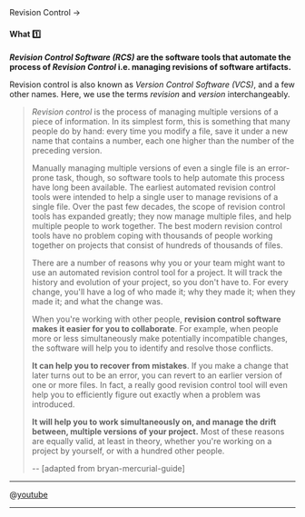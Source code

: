 <link rel="stylesheet" href="{{baseUrl}}/css/textbook.css">

<div class="website-content">

<div id="path">Revision Control → </div>

<div id="title">

#### What :one: [<span class="glyphicon glyphicon-new-window" aria-hidden="true"></span>]({{baseUrl}}/revisionControl/what/index.html)

</div>

<div id="body">

**_Revision Control Software (RCS)_ are the software tools that automate the process of _Revision Control_ i.e. managing revisions of software artifacts.**

Revision control is also known as _Version Control Software (VCS)_, and a few other names. Here, we use the terms _revision_ and _version_ interchangeably.

<tabs>
  <tab header=":abc:">

> _Revision control_ is the process of managing multiple versions of a piece of information. In its simplest form, this is something that many people do by hand: every time you modify a file, save it under a new name that contains a number, each one higher than the number of the preceding version.
>
> Manually managing multiple versions of even a single file is an error-prone task, though, so software tools to help automate this process have long been available. The earliest automated revision control tools were intended to help a single user to manage revisions of a single file. Over the past few decades, the scope of revision control tools has expanded greatly; they now manage multiple files, and help multiple people to work together. The best modern revision control tools have no problem coping with thousands of people working together on projects that consist of hundreds of thousands of files.
>
> There are a number of reasons why you or your team might want to use an automated revision control tool for a project. It will track the history and evolution of your project, so you don't have to. For every change, you'll have a log of who made it; why they made it; when they made it; and what the change was.
>
> When you're working with other people, **revision control software makes it easier for you to collaborate**. For example, when people more or less simultaneously make potentially incompatible changes, the software will help you to identify and resolve those conflicts.
>
> **It can help you to recover from mistakes**. If you make a change that later turns out to be an error, you can revert to an earlier version of one or more files. In fact, a really good revision control tool will even help you to efficiently figure out exactly when a problem was introduced.
>
> **It will help you to work simultaneously on, and manage the drift between, multiple versions of your project.** Most of these reasons are equally valid, at least in theory, whether you're working on a project by yourself, or with a hundred other people.
>
> -- [adapted from <trigger for="pop:bryan-mercurial-guide">bryan-mercurial-guide</trigger>]

  <hr></tab>
  <tab header=":tv:">

@[youtube](M-O8ZNW9icQ)

  <hr></tab>
</tabs>

<popover id="pop:bryan-mercurial-guide" title="bryan-mercurial-guide :mag:" placement="right">
  <div slot="content">
    <include src="../../common/references.md#bryan-mercurial-guide" />
  </div>
</popover>

</div>

<div id="extras">

<include src="exercises.md" />

</div>

</div>
